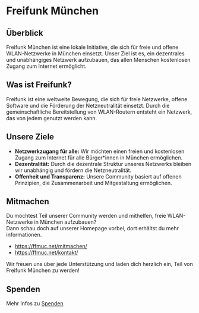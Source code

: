 # Freifunk München

## Überblick

Freifunk München ist eine lokale Initiative, die sich für freie und offene WLAN-Netzwerke in München einsetzt. Unser Ziel ist es, ein dezentrales und unabhängiges Netzwerk aufzubauen, das allen Menschen kostenlosen Zugang zum Internet ermöglicht.

## Was ist Freifunk?

Freifunk ist eine weltweite Bewegung, die sich für freie Netzwerke, offene Software und die Förderung der Netzneutralität einsetzt. Durch die gemeinschaftliche Bereitstellung von WLAN-Routern entsteht ein Netzwerk, das von jedem genutzt werden kann.

## Unsere Ziele

- **Netzwerkzugang für alle:** Wir möchten einen freien und kostenlosen Zugang zum Internet für alle Bürger*innen in München ermöglichen.
- **Dezentralität:** Durch die dezentrale Struktur unseres Netzwerks bleiben wir unabhängig und fördern die Netzneutralität.
- **Offenheit und Transparenz:** Unsere Community basiert auf offenen Prinzipien, die Zusammenarbeit und Mitgestaltung ermöglichen.

## Mitmachen

Du möchtest Teil unserer Community werden und mithelfen, freie WLAN-Netzwerke in München aufzubauen?  
Dann schau doch auf unserer Homepage vorbei, dort erhältst du mehr informationen.
- https://ffmuc.net/mitmachen/ 
- https://ffmuc.net/kontakt/
  
  
Wir freuen uns über jede Unterstützung und laden dich herzlich ein, Teil von Freifunk München zu werden!


## Spenden
Mehr Infos zu [Spenden](https://ffmuc.net/wiki/doku.php?id=ev:start&s[]=spenden#ich_moechte_euch_gerne_unterstuetzen_aber_kein_mitglied_werden_was_kann_ich_tun)


 

